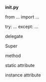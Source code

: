   __init.py__

from ... import ...

try:
  ...
except:
  ...

delegate

Super

method

static attribute

instance attribute